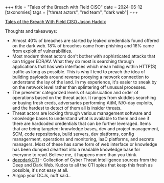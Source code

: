 +++
title = "Tales of the Breach with Field CISO"
date = 2024-06-12
[taxonomies]
tags = ["threat actors", "red team", "dark web"]
+++

[Tales of the Breach With Field CISO Jason Haddix](https://streamyard.com/watch/W46eD36gq2a9)

Thoughts and takeaways:
* Almost 40% of breaches are started by leaked credentials found offered on the dark web. 18% of breaches came from phishing and 18% came from exploit of vulnerabilities.
* Most modern threat actors don't bother with sophisticated attacks that can trigger EDR/AV. What they do most is searching through applications that has web interfaces which mean hiding within HTTP(S) traffic as long as possible. This is why I tend to preach the idea of building payloads around reverse proxying a network connection to understand the lay of the land. In my experience, it's easier to sneak by on the network level rather than splintering off unusual processes.
* The presenter categorized levels of sophisication and order of operations based on the threat actor. It ranges from skiddies searching or buying fresh creds, adversaries performing AitM, N/0-day exploits, and the hardest to detect of them all is insider threats.
* Threat actors are looking through various management software and knowledge bases to understand what is available to them and see if there are hardcoded credentials that can be further leveraged. Items that are being targeted: knowledge bases, dev and project management, SCM, code repositories, build servers, dev platforms, config managerment, operations and monitoring, IaaC platforms, and secrets managers. Most of these has some form of web interface or knowledge has been dumped cleartext into a readable knowledge base for everyone to read. Believe me, it happens more than you think.
* [deepdarkCTI](https://github.com/fastfire/deepdarkCTI) - Collection of Cyber Threat Intelligence sources from the Deep and Dark Web. Kudos to all the CTI spies that keep this fresh as possible, it's not easy at all.
* Airgap your DCJs, nuff said..